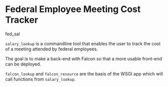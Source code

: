 # Federal Employee Meeting Cost Tracker
fed_sal

`salary_lookup` is a commandline tool that enables the user to track the cost of a meeting attended by federal employees.

The goal is to make a back-end with Falcon so that a more usable front-end can be deployed.

`falcon_lookup` and `falcon_resource` are the basis of the WSGI app which will call functions from `salary_lookup`.
